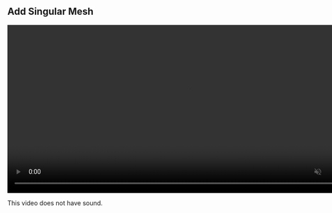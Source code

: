 ## Add Singular Mesh

<div class="ue_videos">
  <video width=820px height=380px muted autoplay loop>
    <source src="https://cdn.monodrive.io/Tutorials_SplineMesh_SingularMesh.mp4" type="video/mp4">
  </video>
</div> 

This video does not have sound.